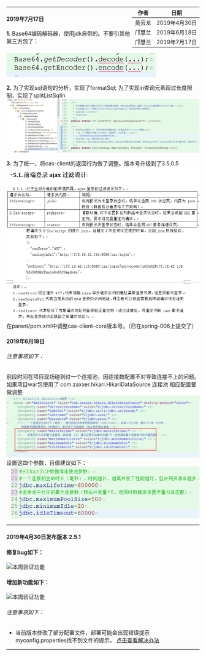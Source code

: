 <div style="float:right">

|作者|日期|
|----|---|
|吴云龙|2019年4月30日|
|邝慧兰|2019年6月18日|
|邝慧兰|2019年7月17日|

</div>



-------------------------------

#### 2019年7月17日
**1.** Base64编码解码器，使用jdk自带的。不要引其他第三方包了：
![](images/4.png)

**2.** 为了实现sql语句的分析，实现了formatSql;
为了实现in查询元素超过长度限制，实现了splitListSqlIn
![](images/5.png)

**3.** 为了统一，将cas-client的返回行为做了调整。版本号升级到了3.5.0.5
![](images/3.png)
在parent/pom.xml中调整cas-client-core版本号。（已在spring-006上提交了）
#### 2019年6月18日

###### 注意事项如下：

前段时间在项目现场碰到过一个连接池，因连接数配置不对导致连接不上的问题。如果项目war包使用了
com.zaxxer.hikari.HikariDataSource 连接池
相应配置要做调整
![](images/1.png)
设置这四个参数，且值建议如下：
![](images/2.png)

-------------------------------

#### 2019年4月30日发布版本 2.5.1
#### 修复bug如下：
![本周验证功能](./2.5.1/fixbug.png)
#### 增加新功能如下：
![本周验证功能](./2.5.1/feature.png)

###### 注意事项如下：

* 当前版本修改了部分配置文件，部署可能会出现错误提示myconfig.properties找不到文件的提示。 [点击查看解决办法](ibase/部署相关/配置文件.md)

-------------------------------

